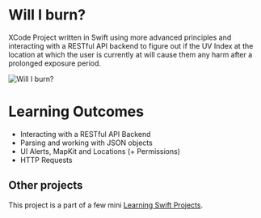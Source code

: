 # Will I burn?

XCode Project written in Swift using more advanced principles and interacting with
a RESTful API backend to figure out if the UV Index at the location at which the
user is currently at will cause them any harm after a prolonged exposure period.

![Will I burn?]()
# Learning Outcomes

- Interacting with a RESTful API Backend
- Parsing and working with JSON objects
- UI Alerts, MapKit and Locations (+ Permissions)
- HTTP Requests

## Other projects

This project is a part of a few mini [Learning Swift Projects](https://github.com/dragosrobertn/LearningSwiftProjects).
